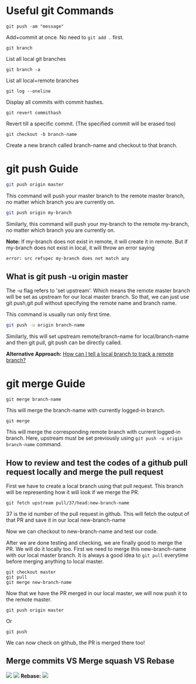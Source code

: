 # Useful git Commands
```
git push -am "message"
```
Add+commit at once. No need to ```git add .``` first.


```
git branch
```
List all local git branches


```
git branch -a
```
List all local+remote branches


```
git log --oneline
```
Display all commits with commit hashes.


```
git revert commithash
```
Revert till a specific commit. (The specified commit will be erased too) 



```
git checkout -b branch-name
```
Create a new branch called branch-name and checkout to that branch.


# git push Guide

```bash
git push origin master
```
This command will push your master branch to the remote master branch, no matter which branch you are currently on.

```bash
git push origin my-branch
```
Similarly, this command will push your my-branch to the remote my-branch, no matter which branch you are currently on.

**Note:** If my-branch does not exist in remote, it will create it in remote.
But if my-branch does not exist in local, it will throw an error saying

```bash
error: src refspec my-branch does not match any
```

## What is git push -u origin master

The -u flag refers to 'set upstream'. Which means the remote master branch will be set as upstream for our local master branch.
So that, we can just use git push,git pull without specifying the remote name and branch name.

This command is usually run only first time.


```bash
git push -u origin branch-name
```

Similarly, this will set upstream remote/branch-name for local/branch-name and then git pull, git push can be directly called.

**Alternative Approach:** [How can I tell a local branch to track a remote branch?](https://www.git-tower.com/learn/git/faq/track-remote-upstream-branch)


# git merge Guide

```
git merge branch-name
``` 
This will merge the branch-name with currently logged-in branch.

```
git merge
```
This will merge the corresponding remote branch with current logged-in branch.
Here, upstream must be set previously using ```git push -u origin branch-name``` command.


## How to review and test the codes of a github pull request locally and merge the pull request

First we have to create a local branch using that pull request. This branch will be representing how it will look if we merge the PR.

```
git fetch upstream pull/37/head:new-branch-name
```

37 is the id number of the pull request in github. This will fetch the output of that PR and save it in our local new-branch-name

Now we can checkout to new-branch-name and test our code.

After we are done testing and checking, we are finally good to merge the PR. We will do it locally too. First we need to merge this new-branch-name with our local master branch. It is always a good idea to ```git pull``` everytime before merging anything to local master.


```
git checkout master
git pull
git merge new-branch-name
```

Now that we have the PR merged in our local master, we will now push it to the remote master.

```
git push origin master
```

Or

```
git push
```

We can now check on github, the PR is merged there too!

## Merge commits VS Merge squash VS Rebase

![](https://i.stack.imgur.com/3GuQE.png)
![](https://i.stack.imgur.com/Lh9LK.png)
**Rebase:**
![](https://i.stack.imgur.com/1tGHe.png)
